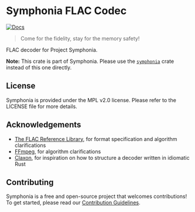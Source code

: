 # Symphonia FLAC Codec

[![Docs](https://docs.rs/symphonia-bundle-flac/badge.svg)](https://docs.rs/symphonia-bundle-flac)

 > Come for the fidelity, stay for the memory safety!

FLAC decoder for Project Symphonia.

**Note:** This crate is part of Symphonia. Please use the [`symphonia`](https://crates.io/crates/symphonia) crate instead of this one directly.

## License

Symphonia is provided under the MPL v2.0 license. Please refer to the LICENSE file for more details.

## Acknowledgements

 * [The FLAC Reference Library](https://github.com/xiph/flac), for format specification and algorithm clarifications
 * [FFmpeg](https://github.com/FFmpeg/FFmpeg), for algorithm clarifications
 * [Claxon](https://github.com/ruuda/claxon), for inspiration on how to structure a decoder written in idiomatic Rust

## Contributing

Symphonia is a free and open-source project that welcomes contributions! To get started, please read our [Contribution Guidelines](https://github.com/pdeljanov/Symphonia/tree/master/CONTRIBUTING.md).
